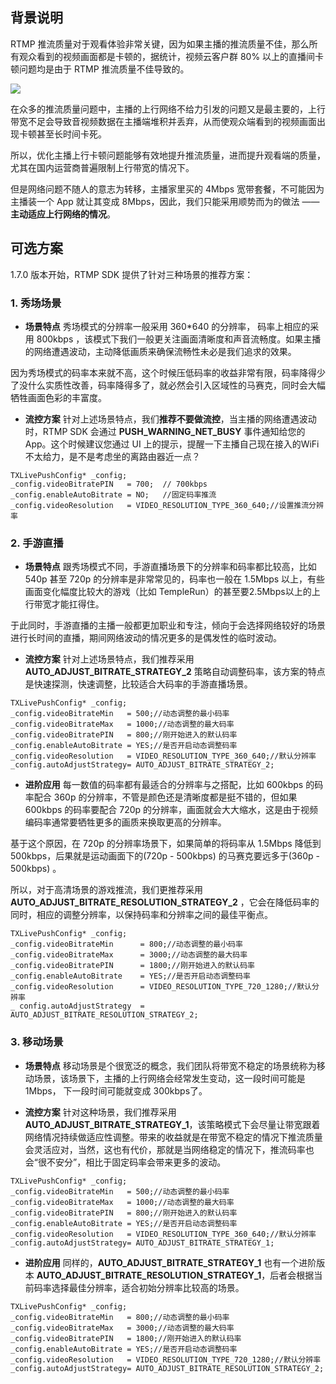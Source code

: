 ## 背景说明
RTMP 推流质量对于观看体验非常关键，因为如果主播的推流质量不佳，那么所有观众看到的视频画面都是卡顿的，据统计，视频云客户群 80% 以上的直播间卡顿问题均是由于 RTMP 推流质量不佳导致的。

![](http://imgcache.tcecqpoc.fsphere.cn/image/mc.qcloudimg.com/static/img/4bf231da79ec8e45bdc4c16c927da47f/image.png)

在众多的推流质量问题中，主播的上行网络不给力引发的问题又是最主要的，上行带宽不足会导致音视频数据在主播端堆积并丢弃，从而使观众端看到的视频画面出现卡顿甚至长时间卡死。

所以，优化主播上行卡顿问题能够有效地提升推流质量，进而提升观看端的质量，尤其在国内运营商普遍限制上行带宽的情况下。

但是网络问题不随人的意志为转移，主播家里买的 4Mbps 宽带套餐，不可能因为主播装一个 App 就让其变成 8Mbps，因此，我们只能采用顺势而为的做法 —— **主动适应上行网络的情况**。


## 可选方案
1.7.0 版本开始，RTMP SDK 提供了针对三种场景的推荐方案：

### 1. 秀场场景
- **场景特点**
秀场模式的分辨率一般采用  360\*640 的分辨率， 码率上相应的采用 800kbps ，该模式下我们一般更关注画面清晰度和声音流畅度。如果主播的网络遭遇波动，主动降低画质来确保流畅性未必是我们追求的效果。

 因为秀场模式的码率本来就不高，这个时候压低码率的收益非常有限，码率降得少了没什么实质性改善，码率降得多了，就必然会引入区域性的马赛克，同时会大幅牺牲画面色彩的丰富度。

- **流控方案**
针对上述场景特点，我们**推荐不要做流控**，当主播的网络遭遇波动时，RTMP SDK 会通过 **PUSH_WARNING_NET_BUSY** 事件通知给您的App。这个时候建议您通过 UI 上的提示，提醒一下主播自己现在接入的WiFi不太给力，是不是考虑坐的离路由器近一点？
```
TXLivePushConfig* _config;
_config.videoBitratePIN	  = 700;  // 700kbps
_config.enableAutoBitrate = NO;   //固定码率推流
_config.videoResolution   = VIDEO_RESOLUTION_TYPE_360_640;//设置推流分辨率
```

### 2. 手游直播
- **场景特点**
跟秀场模式不同，手游直播场景下的分辨率和码率都比较高，比如 540p 甚至 720p 的分辨率是非常常见的，码率也一般在 1.5Mbps 以上，有些画面变化幅度比较大的游戏（比如 TempleRun）的甚至要2.5Mbps以上的上行带宽才能扛得住。

 于此同时，手游直播的主播一般都更加职业和专注，倾向于会选择网络较好的场景进行长时间的直播，期间网络波动的情况更多的是偶发性的临时波动。

- **流控方案**
针对上述场景特点，我们推荐采用 **AUTO_ADJUST_BITRATE_STRATEGY_2** 策略自动调整码率，该方案的特点是快速探测，快速调整，比较适合大码率的手游直播场景。
```
TXLivePushConfig* _config;
_config.videoBitrateMin   = 500;//动态调整的最小码率
_config.videoBitrateMax   = 1000;//动态调整的最大码率
_config.videoBitratePIN   = 800;//刚开始进入的默认码率
_config.enableAutoBitrate = YES;//是否开启动态调整码率
_config.videoResolution   = VIDEO_RESOLUTION_TYPE_360_640;//默认分辨率 
_config.autoAdjustStrategy= AUTO_ADJUST_BITRATE_STRATEGY_2;
```

- **进阶应用**
每一数值的码率都有最适合的分辨率与之搭配，比如 600kbps 的码率配合 360p 的分辨率，不管是颜色还是清晰度都是挺不错的，但如果 600kbps 的码率要配合 720p 的分辨率，画面就会大大缩水，这是由于视频编码率通常要牺牲更多的画质来换取更高的分辨率。

 基于这个原因，在 720p 的分辨率场景下，如果简单的将码率从 1.5Mbps 降低到 500kbps，后果就是运动画面下的(720p - 500kbps) 的马赛克要远多于(360p - 500kbps) 。

 所以，对于高清场景的游戏推流，我们更推荐采用 **AUTO_ADJUST_BITRATE_RESOLUTION_STRATEGY_2** ，它会在降低码率的同时，相应的调整分辨率，以保持码率和分辨率之间的最佳平衡点。
 ```
 TXLivePushConfig* _config;
 _config.videoBitrateMin      = 800;//动态调整的最小码率
 _config.videoBitrateMax      = 3000;//动态调整的最大码率
 _config.videoBitratePIN      = 1800;//刚开始进入的默认码率
 _config.enableAutoBitrate    = YES;//是否开启动态调整码率
 _config.videoResolution      = VIDEO_RESOLUTION_TYPE_720_1280;//默认分辨率 
_ config.autoAdjustStrategy  = AUTO_ADJUST_BITRATE_RESOLUTION_STRATEGY_2;
```
 
 
### 3. 移动场景
- **场景特点**
移动场景是个很宽泛的概念，我们团队将带宽不稳定的场景统称为移动场景，该场景下，主播的上行网络会经常发生变动，这一段时间可能是1Mbps， 下一段时间可能就变成 300kbps了。

- **流控方案**
针对这种场景，我们推荐采用 **AUTO_ADJUST_BITRATE_STRATEGY_1**，该策略模式下会尽量让带宽跟着网络情况持续做适应性调整。带来的收益就是在带宽不稳定的情况下推流质量会灵活应对，当然，这也有代价，那就是当网络稳定的情况下，推流码率也会“很不安分”，相比于固定码率会带来更多的波动。
 ```
 TXLivePushConfig* _config;
 _config.videoBitrateMin   = 500;//动态调整的最小码率
 _config.videoBitrateMax   = 1000;//动态调整的最大码率
 _config.videoBitratePIN   = 800;//刚开始进入的默认码率
 _config.enableAutoBitrate = YES;//是否开启动态调整码率
 _config.videoResolution   = VIDEO_RESOLUTION_TYPE_360_640;//默认分辨率 
 _config.autoAdjustStrategy= AUTO_ADJUST_BITRATE_STRATEGY_1;
```

- **进阶应用**
同样的，**AUTO_ADJUST_BITRATE_STRATEGY_1** 也有一个进阶版本 **AUTO_ADJUST_BITRATE_RESOLUTION_STRATEGY_1**，后者会根据当前码率选择最佳分辨率，适合初始分辨率比较高的场景。
 ```
 TXLivePushConfig* _config;
 _config.videoBitrateMin   = 800;//动态调整的最小码率
 _config.videoBitrateMax   = 3000;//动态调整的最大码率
 _config.videoBitratePIN   = 1800;//刚开始进入的默认码率
 _config.enableAutoBitrate = YES;//是否开启动态调整码率
 _config.videoResolution   = VIDEO_RESOLUTION_TYPE_720_1280;//默认分辨率 
 _config.autoAdjustStrategy= AUTO_ADJUST_BITRATE_RESOLUTION_STRATEGY_2;
 ```



